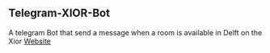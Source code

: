 ## Telegram-XIOR-Bot
A telegram Bot that send a message when a room is available in Delft on the Xior [Website](https://www.xior-booking.com/#)

